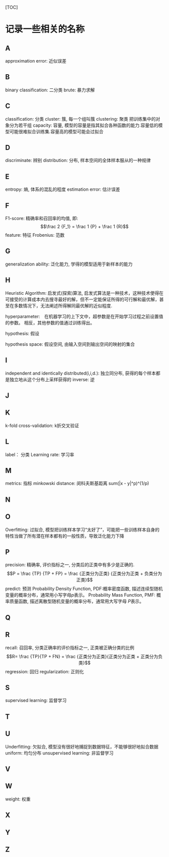 [TOC]
# 记录一些相关的名称

## A
approximation error: 近似误差
## B
binary classification: 二分类
brute: 暴力求解

## C
classification: 分类
cluster: 簇, 每一个组叫簇
clustering: 聚类 把训练集中的对象分为若干组
capacity: 容量, 模型的容量是指其拟合各种函数的能力.容量低的模型可能很难拟合训练集.容量高的模型可能会过拟合

## D

discriminate: 辨别
distribution: 分布, 样本空间的全体样本服从的一种规律

## E
entropy: 熵, 体系的混乱的程度
estimation error: 估计误差
## F
F1-score: 精确率和召回率的均值, 即:
$$\frac 2 {F_1} = \frac 1 {P} + \frac 1 {R}$$
feature: 特征
Frobenius: 范数
## G
generalization ability: 泛化能力, 学得的模型适用于新样本的能力
## H
Heuristic Algorithm: 启发式(探索)算法, 启发式算法是一种技术，这种技术使得在可接受的计算成本内去搜寻最好的解，但不一定能保证所得的可行解和最优解，甚至在多数情况下，无法阐述所得解同最优解的近似程度.

hyperparameter:　在机器学习的上下文中，超参数是在开始学习过程之前设置值的参数。 相反，其他参数的值通过训练得出。

hypothesis: 假设

hypothesis space: 假设空间, 由输入空间到输出空间的映射的集合

## I
independent and identically distributed(i,i,d.): 独立同分布, 获得的每个样本都是独立地从这个分布上采样获得的
inverse: 逆

## J
## K
k-fold cross-validation: k折交叉验证
## L
label： 分类
Learning rate: 学习率
## M
metrics: 指标
minkowski distance: 闵科夫斯基距离 sum(|x - y|^p)^(1/p)
## N
## O
Overfitting: 过拟合, 模型把训练样本学习“太好了”，可能把一些训练样本自身的特性当做了所有潜在样本都有的一般性质，导致泛化能力下降
## P
precision: 精确率, 评价指标之一, 分类后的正类中有多少是正确的. $$P = \frac {TP} {TP + FP} = \frac {正类分为正类} {正类分为正类 + 负类分为正类}$$
predict: 预测
Probability Density Function, PDF:概率密度函数, 描述连续型随机变量的概率分布，通常用小写字母$p$表示。
Probability Mass Function, PMF: 概率质量函数, 描述离散型随机变量的概率分布，通常用大写字母 $P$表示。
## Q
## R
recall: 召回率, 分类正确率的评价指标之一, 正类被正确分类的比例
$$R= \frac {TP}{TP + FN} = \frac {正类分为正类}{正类分为正类 + 正类分为负类}$$
regression: 回归
regularization: 正则化
## S
supervised learning: 监督学习
## T
## U
Underfitting: 欠拟合, 模型没有很好地捕捉到数据特征，不能够很好地拟合数据
uniform: 均匀分布
unsupervised learning: 非监督学习
## V
## W
weight: 权重
## X
## Y
## Z
